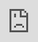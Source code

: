 ```yaml
---
layout: post
author: thomas
title: The Fastest way to learn Angular
og_image: "https://raw.githubusercontent.com/polterguy/polterguy.github.io/master/images/blogs/angular.jpg"
description: In this article I will show you the fastest way to learn Angular, and the method might surprise you, since it barely touch upon Angular at all.
---
```


For weird reasons the fastest way to learn something new is rarely if ever a straight line. The most famous version of this idea can be seen in the video Karate Kid, where a young boy is taught how to _"vax on vax off"_ for weeks, without even realising he was learning how to block. In the video below I am illustrating a similar path, but not the path to black belt in Karate, rather the path to black belt in Angular you might say.

The reasons for this particular edge when it comes to Angular is because if you want to learn Angular for real, you will at some point need a backend to store and retrieve data to and from. Of course if all you want to learn is Angular, spending 5 years learning Go or C# simply to have a backend before you can create _"Hello World"_ in Angular is probably not a path most of us can afford. Hence, we therefor have to remove that obstacle first. Vax on, vax off, Angular style coming up ...

<div class="video">
<iframe width="560" height="315" style="position:absolute; top:0; left:0; width:100%; height:100%;" src="https://www.youtube.com/embed/DVBjKUKdLUs" frameborder="0" allow="accelerometer; autoplay; encrypted-media; gyroscope; picture-in-picture" allowfullscreen></iframe>
</div>

Now you can start figuring out how to _use_ your backend in Angular ... ;)
